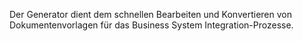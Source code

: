 Der Generator dient dem schnellen Bearbeiten und Konvertieren von Dokumentenvorlagen für das Business System Integration-Prozesse.
